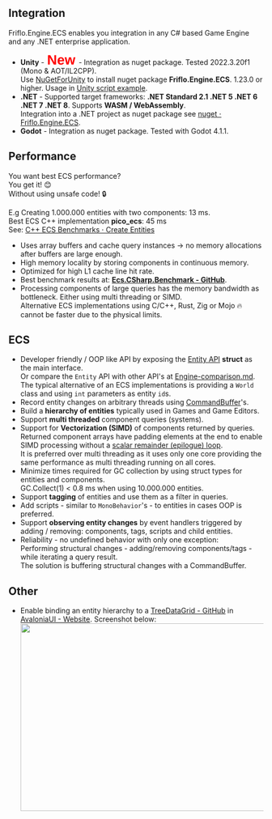 
## Integration

Friflo.Engine.ECS enables you integration in any C# based Game Engine and any .NET enterprise application.

- **Unity** - ![new](../images/new.svg) - Integration as nuget package. Tested 2022.3.20f1 (Mono & AOT/IL2CPP).  
    Use [NuGetForUnity](https://github.com/GlitchEnzo/NuGetForUnity) to install nuget package **Friflo.Engine.ECS**. 1.23.0 or higher.
    Usage in [Unity script example](../examples/General.md#unity-update-script).
- **.NET** - Supported target frameworks: **.NET Standard 2.1 .NET 5 .NET 6 .NET 7 .NET 8**. Supports **WASM / WebAssembly**.  
    Integration into a .NET project as nuget package see [nuget ⋅ Friflo.Engine.ECS](https://www.nuget.org/packages/Friflo.Engine.ECS/).  
- **Godot** - Integration as nuget package. Tested with Godot 4.1.1.


## Performance

You want best ECS performance?  
You get it! 😊  
Without using unsafe code! 🔒

E.g Creating 1.000.000 entities with two components: 13 ms.  
Best ECS C++ implementation **pico_ecs**: 45 ms  
See: [C++ ECS Benchmarks ⋅ Create Entities](https://github.com/abeimler/ecs_benchmark?tab=readme-ov-file#create-entities)


- Uses array buffers and cache query instances -> no memory allocations after buffers are large enough.
- High memory locality by storing components in continuous memory.
- Optimized for high L1 cache line hit rate.
- Best benchmark results at: [**Ecs.CSharp.Benchmark - GitHub**](https://github.com/Doraku/Ecs.CSharp.Benchmark).
- Processing components of large queries has the memory bandwidth as bottleneck. Either using multi threading or SIMD.  
    Alternative ECS implementations using C/C++, Rust, Zig or Mojo 🔥 cannot be faster due to the physical limits.


## ECS

- Developer friendly / OOP like API by exposing the [Entity API](https://github.com/friflo/Friflo.Engine-docs/blob/main/api/Entity.md)
  **struct** as the main interface.  
  Or compare the `Entity` API with other API's at [Engine-comparison.md](https://github.com/friflo/Friflo.Engine.ECS/blob/main/docs/Engine-comparison.md).  
  The typical alternative of an ECS implementations is providing a `World` class and using `int` parameters as entity `id`s.
- Record entity changes on arbitrary threads using [CommandBuffer](https://github.com/friflo/Friflo.Engine-docs/blob/main/api/CommandBuffer.md)'s.
- Build a **hierarchy of entities** typically used in Games and Game Editors.
- Support **multi threaded** component queries (systems).
- Support for **Vectorization (SIMD)** of components returned by queries.  
  Returned component arrays have padding elements at the end to enable SIMD processing without a
  [scalar remainder (epilogue) loop](https://llvm.org/docs/Vectorizers.html#epilogue-vectorization).  
  It is preferred over multi threading as it uses only one core providing the same performance as multi threading running on all cores.
- Minimize times required for GC collection by using struct types for entities and components.  
  GC.Collect(1) < 0.8 ms when using 10.000.000 entities.
- Support **tagging** of entities and use them as a filter in queries.
- Add scripts - similar to `MonoBehavior`'s - to entities in cases OOP is preferred.
- Support **observing entity changes** by event handlers triggered by adding / removing: components, tags, scripts and child entities.
- Reliability - no undefined behavior with only one exception:  
  Performing structural changes - adding/removing components/tags - while iterating a query result.  
  The solution is buffering structural changes with a CommandBuffer.


## Other
- Enable binding an entity hierarchy to a [TreeDataGrid - GitHub](https://github.com/AvaloniaUI/Avalonia.Controls.TreeDataGrid)
  in [AvaloniaUI - Website](https://avaloniaui.net/). Screenshot below:    
<img src="https://raw.githubusercontent.com/friflo/Friflo.Json.Fliox/main/Engine/docs/images/Friflo-Engine-Editor.png" width="677" height="371"></img>

